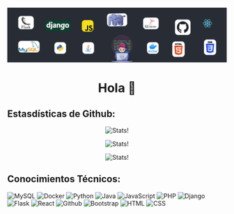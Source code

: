 ![Banner!](/Banner.png "Banner")

<h1 align="center">Hola 👋</h1>

## Estasdísticas de Github:

<div align="center">

![Stats!](https://github-readme-streak-stats.herokuapp.com/?user=Rodolfo-Andre "Stats")

</div>

<div align="center">

![Stats!](https://github-readme-stats.vercel.app/api?username=Rodolfo-Andre&count_private=true&show_icons=true&&include_all_commits=true "Stats")

</div>

<div align="center">

![Stats!](https://github-readme-stats.vercel.app/api/top-langs/?username=Rodolfo-Andre&layout=compact "Stats")

</div>

## Conocimientos Técnicos:

![MySQL](https://img.shields.io/badge/-MySQL-05122A?style=flat&logo=mysql)
![Docker](https://img.shields.io/badge/-Docker-05122A?style=flat&logo=Docker)
![Python](https://img.shields.io/badge/-Python-05122A?style=flat&logo=Python)
![Java](https://img.shields.io/badge/-Java-05122A?style=flat&logo=Java)
![JavaScript](https://img.shields.io/badge/-JavaScript-05122A?style=flat&logo=JavaScript)
![PHP](https://img.shields.io/badge/-PHP-05122A?style=flat&logo=PHP)
![Django](https://img.shields.io/badge/-Django-05122A?style=flat&logo=Django)
![Flask](https://img.shields.io/badge/-Flask-05122A?style=flat&logo=Flask)
![React](https://img.shields.io/badge/-React-05122A?style=flat&logo=React)
![Github](https://img.shields.io/badge/-Github-05122A?style=flat&logo=Github)
![Bootstrap](https://img.shields.io/badge/-Bootstrap-05122A?style=flat&logo=Bootstrap)
![HTML](https://img.shields.io/badge/-HTML-05122A?style=flat&logo=HTML5)
![CSS](https://img.shields.io/badge/-CSS-05122A?style=flat&logo=CSS3)
